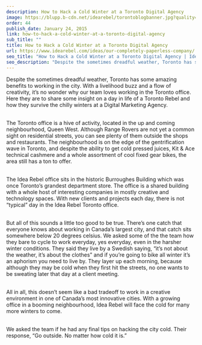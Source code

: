 ```yaml
---
description: How to Hack a Cold Winter at a Toronto Digital Agency
image: https://blupp.b-cdn.net/idearebel/torontoblogbanner.jpg?quality=80&width=800
order: 44
publish_date: January 24, 2015
link: how-to-hack-a-cold-winter-at-a-toronto-digital-agency
sub_title: ""
title: How to Hack a Cold Winter at a Toronto Digital Agency
url: https://www.idearebel.com/ideas/our-completely-paperless-company/
seo_title: "How to Hack a Cold Winter at a Toronto Digital Agency | Idea Rebel"
seo_description: "Despite the sometimes dreadful weather, Toronto has some amazing benefits to working in the city. With a livelihood buzz and a flow of creativity, it’s no wonder why our team loves working in the Toronto office.  Here they are to share some insight on a day in life of a Toronto Rebel and how they … Continued"
---
```

Despite the sometimes dreadful weather, Toronto has some amazing benefits to working in the city. With a livelihood buzz and a flow of creativity, it’s no wonder why our team loves working in the Toronto office.  Here they are to share some insight on a day in life of a Toronto Rebel and how they survive the chilly winters at a Digital Marketing Agency.

\
The Toronto office is a hive of activity, located in the up and coming neighbourhood, Queen West.  Although Range Rovers are not yet a common sight on residential streets, you can see plenty of them outside the shops and restaurants. The neighbourhood is on the edge of the gentrification wave in Toronto, and despite the ability to get cold pressed juices, Kit & Ace technical cashmere and a whole assortment of cool fixed gear bikes, the area still has a ton to offer.

\
The Idea Rebel office sits in the historic Burroughes Building which was once Toronto’s grandest department store. The office is a shared building with a whole host of interesting companies in mostly creative and technology spaces. With new clients and projects each day, there is not “typical” day in the Idea Rebel Toronto office.

\
But all of this sounds a little too good to be true. There’s one catch that everyone knows about working in Canada’s largest city, and that catch sits somewhere below 20 degrees celsius. We asked some of the the team how they bare to cycle to work everyday, yes everyday, even in the harsher winter conditions. They said they live by a Swedish saying, “it’s not about the weather, it’s about the clothes” and if you’re going to bike all winter it’s an aphorism you need to live by. They layer up each morning, because although they may be cold when they first hit the streets, no one wants to be sweating later that day at a client meeting.

\
All in all, this doesn’t seem like a bad tradeoff to work in a creative environment in one of Canada’s most innovative cities. With a growing office in a booming neighbourhood, Idea Rebel will face the cold for many more winters to come.

\
We asked the team if he had any final tips on hacking the city cold. Their response, “Go outside. No matter how cold it is.”
